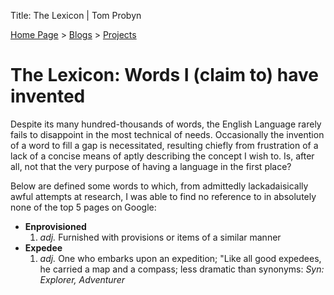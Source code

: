 Title: The Lexicon | Tom Probyn

[Home Page](https://tomprobyn.uk) > [Blogs](https://tomprobyn.uk/blogs) > [Projects](https://tomprobyn.uk/projects)

# The Lexicon: Words I (claim to) have invented

Despite its many hundred-thousands of words, the English Language rarely fails to disappoint in the most technical of needs. Occasionally the invention of a word to fill a gap is necessitated, resulting chiefly from frustration of a lack of a concise means of aptly describing the concept I wish to. Is, after all, not that the very purpose of having a language in the first place?

Below are defined some words to which, from admittedly lackadaisically awful attempts at research, I was able to find no reference to in absolutely none of the top 5 pages on Google:

- **Enprovisioned**
    1. *adj.* Furnished with provisions or items of a similar manner
- **Expedee**
    1. *adj.* One who embarks upon an expedition; "Like all good expedees, he carried a map and a compass; less dramatic than synonyms: *Syn: Explorer, Adventurer*